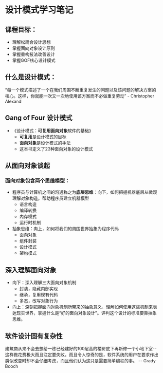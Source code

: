 # 设计模式学习笔记

## 课程目标：
- 理解松耦合设计思想
- 掌握面向对象设计原则
- 掌握重构技法改善设计
- 掌握GOF核心设计模式

## 什么是设计模式：
“每一个模式描述了一个在我们周围不断重复发生的问题以及该问题的解决方案的核心。这样，你就能一次又一次地使用该方案而不必做重复劳动” 
                          - Christopher Alexand

## Gang of Four 设计模式
- 《设计模式：**可复用面向对象**软件的基础》
    - **可复用**是设计模式的目标
    - **面向对象**是设计模式的手法
    - 这本书定义了23种面向对象的设计模式

## 从面向对象谈起
### 面向对象包含两个思维模型：
- 程序员与计算机之间的沟通称之为**底层思维**：向下，如何把握机器底层从微观理解对象构造，帮助程序员建立机器模型
    - 语言构造
    - 编译转换
    - 内存模式
    - 运行时机制
- 抽象思维：向上，如何将我们的周围世界抽象为程序代码
    - 面向对象
    - 组件封装
    - 设计模式
    - 架构模式

## 深入理解面向对象
- 向下：深入理解三大面向对象机制
    - 封装，隐藏内部实现
    - 继承，复用现有代码
    - 多态，改写对象行为
- 向上：深刻把握面向对象机制所带来的抽象意义，理解如何使用这些机制来表达现实世界，掌握什么是“好的面向对象设计”。评判这个设计的标准要靠抽象思维。

## 软件设计固有复杂性
建筑商从来不会去想给一栋已经建好的100层高的楼房底下再新修一个小地下室--这样做花费极大而且注定要失败。而且令人惊奇的是，软件系统的用户在要求作出类似改变时却不会仔细考虑，而且他们认为这只是需要简单编程的事。 -- Grady Booch